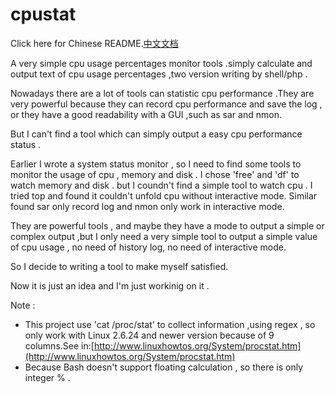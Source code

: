 # cpustat
Click here for Chinese README.[中文文档](https://github.com/catscarlet/cpustat/blob/master/README_zh-cn.md)

A very simple cpu usage percentages monitor tools .simply calculate and output text of cpu usage percentages ,two version writing by shell/php .

Nowadays there are a lot of tools can statistic cpu performance .They are very powerful because they can record cpu performance and save the log , or they have a good readability with a GUI ,such as sar and nmon.

But I can't find a tool which can simply output a easy cpu performance status .

Earlier I wrote a system status monitor , so I need to find some tools to monitor the usage of cpu , memory and disk . I chose 'free' and 'df' to watch memory and disk . but I coundn't find a simple tool to watch cpu . I tried top and found it couldn't unfold cpu without interactive mode. Similar found sar only record log and nmon only work in interactive mode.

They are powerful tools , and maybe they have a mode to output a simple or complex output ,but I only need a very simple tool to output a simple value of cpu usage , no need of history log, no need of interactive mode.

So I decide to writing a tool to make myself satisfied.

Now it is just an idea and I'm just workinig on it .

Note :
- This project use 'cat /proc/stat' to collect information ,using regex , so only work with Linux 2.6.24 and newer version because of 9 columns.See in:[http://www.linuxhowtos.org/System/procstat.htm](http://www.linuxhowtos.org/System/procstat.htm)
- Because Bash doesn't support floating calculation , so there is only integer % .
